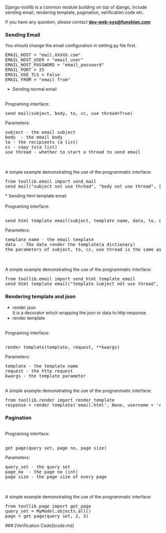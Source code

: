 Django-toollib is a common module building on top of django, include sending email, rendering template, pagination, verification code etc.
 
If you have any question, please contact **dev-web-sys@funshion.com**
### Sending Email <br/>
You should change the email configuration in setting.py file first.
<pre>
EMAIL_HOST = "mail.XXXXX.com"
EMAIL_HOST_USER = "email_user"
EMAIL_HOST_PASSWORD = "email_password"
EMAIL_PORT = 25
EMAIL_USE_TLS = False
EMAIL_FROM = "email_from"
</pre>
* Sending normal email  <br/>
<br/>
Programing interface: 
<pre>
send_mail(subject, body, to, cc, use_thread=True) </pre>
Parameters: 
<pre>
subject - the email subject
body  - the email body
to - the recipients (a list)
cc - copy to(a list)
use_thread - whether to start a thread to send email </pre> <br/>
<br/>
A simple example demonstrating the use of the programmatic interface:
<pre>
from toollib.email import send_mail
send_mail("subject_not_use_thread", "body_not_use_thread", ["xxx@domain.com"], [], False)
</pre>
* Sending html template email <br/>
<br/>
Programing interface:
<pre> 
send_html_template_email(subject, template_name, data, to, cc, use_thread=True)</pre>
Parameters: 
<pre>
template_name - the email template
data  - the data render the template(a dictionary)
the parameters of subject, to, cc, use_thread is the same as sending noraml email.</pre> <br/>
<br/>            
A simple example demonstrating the use of the programmatic interface:
<pre>
from toollib.email import send_html_template_email
send_html_template_email("template_subject_not_use_thread", 'email.html', {'username':'test'}, ["xxx@domain.com"], [], False)
</pre>

### Rendering template and json <br/>
* render json <br/>
It is a decorator which wrapping the json or data to http response.
* render template  <br/>
<br/>
Programing interface:
<pre> 
render_template(template, request, **kwargs)</pre>
Parameters: 
<pre>
template - the template name
request - the http request
kwargs - the template parameter</pre> <br/>           
A simple example demonstrating the use of the programmatic interface:
<pre>
from toollib.render import render_template
response = render_template('email.html', None, username = 'render_test')
</pre>

### Pagination <br/>
<br/>
Programing interface:
<pre> 
get_page(query_set, page_no, page_size)</pre>
Parameters: 
<pre>
query_set - the query set
page_no  - the page no (int)
page_size - the page size of every page</pre> <br/>
<br/>            
A simple example demonstrating the use of the programmatic interface:
<pre>
from toollib.page import get_page
query_set = MyModel.objects.all()
page = get_page(query_set, 2, 3)
</pre>
### [Verification Code](code.md) <br/>

